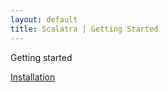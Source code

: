 ```yaml
---
layout: default
title: Scalatra | Getting Started
---
```


Getting started

[Installation](installation.html)